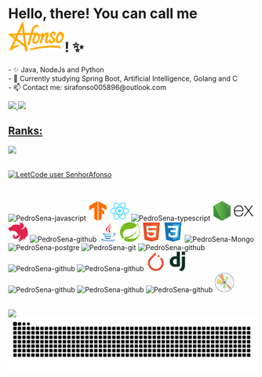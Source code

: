 <div>
<h1>Hello, there! You can call me <img src="https://raw.githubusercontent.com/SenhorAfonso/SenhorAfonso/main/afonso-logo-transparente-sm.png" />! ✨</h1>
</div>

<p>
    - ✨ Java, NodeJs and Python <br>
    - 📖 Currently studying Spring Boot, Artificial Intelligence, Golang and C <br>
    - 📫 Contact me: sirafonso005896@outlook.com <br>
</p>

<div>
  <a href="https://github.com/SenhorAfonso">
  <img height="180em" src="https://github-readme-stats.vercel.app/api?username=SenhorAfonso&show_icons=true&include_all_commits=true&count_private=true&theme=radical"/>
  <img height="180em" src="https://github-readme-stats.vercel.app/api/top-langs/?username=SenhorAfonso&layout=compact&langs_count=7&theme=radical"/>
</div>

<h2 style="text-decoration: none;">Ranks:</h2>

<div> 
    <img src="https://www.codewars.com/users/SenhorAfonso/badges/large" />
    <br>
    <br>
    
[![LeetCode user SenhorAfonso](https://img.shields.io/badge/dynamic/json?style=for-the-badge&labelColor=black&color=%23ffa116&label=Solved&query=solvedOverTotal&url=https%3A%2F%2Fleetcode-badge.vercel.app%2Fapi%2Fusers%2FSenhorAfonso&logo=leetcode&logoColor=yellow)](https://leetcode.com/SenhorAfonso/)
</div>

##

<div style="display: inline_block"><br>
    <img alt="PedroSena-javascript" height="40" src="https://cdn.jsdelivr.net/npm/programming-languages-logos/src/javascript/javascript.png">
    <img alt="PedroSena-tensorflow" height="40" src="https://github.com/devicons/devicon/blob/master/icons/tensorflow/tensorflow-original.svg">
    <img alt="PedroSena-react" height="40" src="https://github.com/devicons/devicon/blob/master/icons/react/react-original.svg">
    <img alt="PedroSena-typescript" height="40" src="https://cdn.jsdelivr.net/npm/programming-languages-logos/src/typescript/typescript.png">
    <img alt="PedroSena-nodejs" height="40" src="https://github.com/devicons/devicon/blob/master/icons/nodejs/nodejs-original.svg">
    <img alt="PedroSena-nodejs" height="40" src="https://github.com/devicons/devicon/blob/master/icons/express/express-original.svg">
    <img alt="PedroSena-nestjs" height="40" src="https://github.com/devicons/devicon/blob/master/icons/nestjs/nestjs-original.svg">
    <img alt="PedroSena-github" height="40" src='https://cdn.jsdelivr.net/gh/devicons/devicon/icons/nextjs/nextjs-original.svg'>
    <img alt="PedroSena-java" height="40" src="https://github.com/devicons/devicon/blob/master/icons/java/java-original.svg">
    <img alt="PedroSena-spring" height="40" src="https://github.com/devicons/devicon/blob/master/icons/spring/spring-original.svg">
    <img alt="PedroSena-HTML" height="40" src="https://raw.githubusercontent.com/devicons/devicon/master/icons/html5/html5-original.svg">
    <img alt="PedroSena-CSS" height="40" src="https://raw.githubusercontent.com/devicons/devicon/master/icons/css3/css3-original.svg">
    <img alt="PedroSena-Mongo" height="40" src='https://cdn.jsdelivr.net/gh/devicons/devicon/icons/mongodb/mongodb-original.svg'>
    <img alt="PedroSena-postgre" height="40" src='https://cdn.jsdelivr.net/gh/devicons/devicon/icons/postgresql/postgresql-original.svg'>
    <img alt="PedroSena-git" height="40" src='https://cdn.jsdelivr.net/gh/devicons/devicon/icons/git/git-original.svg'>
    <img alt="PedroSena-github" height="40" src='https://cdn.jsdelivr.net/gh/devicons/devicon/icons/github/github-original.svg'>
    <img alt="PedroSena-github" height="40" src='https://cdn.jsdelivr.net/gh/devicons/devicon/icons/python/python-original.svg'>
    <img alt="PedroSena-github" height="40" src='https://cdn.jsdelivr.net/gh/devicons/devicon/icons/numpy/numpy-original.svg'>
    <img alt="PedroSena-github" height="40" src='https://github.com/devicons/devicon/blob/master/icons/pytorch/pytorch-original.svg'>
    <img alt="PedroSena-github" height="40" src='https://github.com/devicons/devicon/blob/master/icons/django/django-plain.svg'>
    <img alt="PedroSena-github" height="40" src='https://cdn.jsdelivr.net/gh/devicons/devicon/icons/numpy/numpy-original.svg'>
    <img alt="PedroSena-github" height="40" src='https://cdn.jsdelivr.net/gh/devicons/devicon/icons/pandas/pandas-original.svg'>
    <img alt="PedroSena-github" height="40" src='https://cdn.jsdelivr.net/gh/devicons/devicon/icons/plotly/plotly-original.svg'>
    <img alt="PedroSena-github" height="40" src='https://github.com/devicons/devicon/blob/master/icons/matplotlib/matplotlib-original.svg'>
</div>

##

<div>
    <a href="https://www.linkedin.com/in/senhorafonso/"> <img align="center" src="https://img.shields.io/badge/LinkedIn-0077B5?style=for-the-badge&logo=linkedin&logoColor=white"> </a>
</div>

<picture>
  <source media="(prefers-color-scheme: dark)" srcset="https://raw.githubusercontent.com/SenhorAfonso/SenhorAfonso/output/github-snake-dark.svg" />
  <source media="(prefers-color-scheme: light)" srcset="https://raw.githubusercontent.com/SenhorAfonso/SenhorAfonso/output/github-snake.svg" />
  <img alt="github-snake" src="https://raw.githubusercontent.com/SenhorAfonso/SenhorAfonso/output/github-snake.svg" /> 
</picture>
